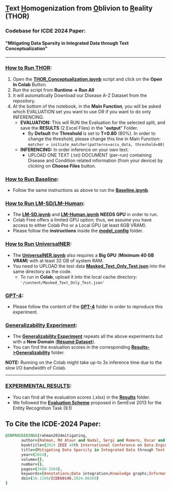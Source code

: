 ## <ins>T</ins>ext <ins>H</ins>omogenization from <ins>O</ins>blivion to <ins>R</ins>eality (**THOR**)
### Codebase for ICDE 2024 Paper:
#### "**Mitigating Data Sparsity in Integrated Data through Text Conceptualization**"
---
### <ins>How to Run THOR</ins>:
1) Open the [**THOR_Conceptualization.ipynb**](https://github.com/dtim-upc/THOR/blob/main/THOR_Conceptualization.ipynb) script and click on the **Open In Colab** Button.
2) Run the script from **Runtime ->  Run All**
3) It will automatically Download our Disease A-Z Dataset from the repository.
4) At the bottom of the notebook, in the **Main Function**, you will be asked which EVALUATION set you want to use OR if you want to do only INFERENCING.
      - **EVALUATION:** This will RUN the Evaluation for the selected split, and save the **RESULTS** (2 Excel Files) in the "**output**" Folder.
        - By **Default** the **Threshold** is set to **T=0.80** (80%). In order to change the threshold, please change this line in Main Function:<br>
                      `matcher = initiate_matcher(patterns=accu_data, threshold=80)`
      - **INFERENCING:** In order inference on your own text:
        - UPLOAD ONE TEXT (.txt) DOCUMENT (per-run) containing Disease and Condition related information (from your device) by clicking on **Choose Files** button.

### <ins>How to Run Baseline</ins>:
  - Follow the same instructions as above to run the [**Baseline.ipynb**](https://github.com/dtim-upc/THOR/blob/main/Baseline.ipynb).

### <ins>How to Run LM-SD/LM-Human</ins>:
  - The [**LM-SD.ipynb**](https://github.com/dtim-upc/THOR/blob/main/LM-SD.ipynb) and [**LM-Human.ipynb**](https://github.com/dtim-upc/THOR/blob/main/LM-Human.ipynb) **NEEDS GPU** in order to run.
  - Colab Free offers a limited GPU option; thus, we assume you have access to either Colab Pro or a Local GPU (at least 6GB VRAM).
  - Please follow the **instructions** inside the [**model_config**](https://github.com/dtim-upc/THOR/tree/main/model_config) folder.

### <ins>How to Run UniversalNER</ins>:
  - The [**UniversalNER.ipynb**](https://github.com/dtim-upc/THOR/blob/main/UniversalNER.ipynb) also requires a **Big GPU** (**Minimum 40 GB VRAM**) with at least 32 GB of system RAM.
  - You need to UPLOAD the test data [**Masked_Text_Only_Test.json**](https://github.com/dtim-upc/THOR/blob/main/Dataset/Masked_Text_Only_Test.json) into the same directory as the code.
    - To run in **Colab**, upload it into the local cache directory: `'/content/Masked_Text_Only_Test.json'`

### <ins>GPT-4</ins>:
  - Please follow the content of the [**GPT-4**](https://github.com/dtim-upc/THOR/tree/main/GPT-4) folder in order to reproduce this experiment.

### <ins>Generalizability Experiment</ins>:
  - The [**Generalizability Experiment**](https://github.com/dtim-upc/THOR/tree/main/Results/Generalizability) repeats all the above experiments but with a **New Domain** ([**Résumé Dataset**](https://github.com/dtim-upc/THOR/tree/main/Dataset/R%C3%A9sum%C3%A9)).
  - You can find the evaluation scores in the corresponding [**Results->Generalizability**](https://github.com/dtim-upc/THOR/tree/main/Results/Generalizability) folder.

**NOTE:** Running on the Colab might take up-to 3x inference time due to the slow I/O bandwidth of Colab.

---
### <ins>EXPERIMENTAL RESULTS</ins>:
  - You can find all the evaluation scores (.xlsx) in the [**Results**](https://github.com/dtim-upc/THOR/tree/main/Results) folder.
  - We followed the [**Evaluation Scheme**](https://github.com/MantisAI/nervaluate) proposed in SemEval 2013 for the Entity Recognition Task (9.1)

 ## To Cite the **ICDE-2024** Paper:
 ```ruby
@INPROCEEDINGS{rahman2024mitigating,
        author={Rahman, Md Ataur and Nadal, Sergi and Romero, Oscar and Sacharidis, Dimitris},
        booktitle={2024 IEEE 40th International Conference on Data Engineering (ICDE)}, 
        title={Mitigating Data Sparsity in Integrated Data through Text Conceptualization}, 
        year={2024},
        volume={},
        number={},
        pages={3490-3504},
        keywords={Annotations;Data integration;Knowledge graphs;Information retrieval;Data engineering;Data models;Complexity theory;Data Integration;Information Extraction;Entity Recognition;Slot-filling},
        doi={10.1109/ICDE60146.2024.00269}
}
```
